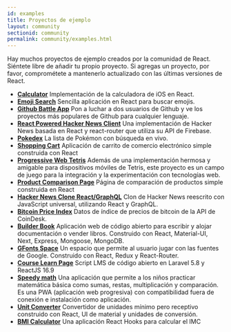 ```yaml
---
id: examples
title: Proyectos de ejemplo
layout: community
sectionid: community
permalink: community/examples.html
---
```


Hay muchos proyectos de ejemplo creados por la comunidad de React. Siéntete libre de añadir tu propio proyecto. Si agregas un proyecto, por favor, comprométete a mantenerlo actualizado con las últimas versiones de React.


* **[Calculator](https://github.com/ahfarmer/calculator)** Implementación de la calculadora de iOS en React.
* **[Emoji Search](https://github.com/ahfarmer/emoji-search)** Sencilla aplicación en React para buscar emojis.
* **[Github Battle App](https://github.com/ReactTraining/react-fundamentals/tree/hosting)** Pon a luchar a dos usuarios de Github y ve los proyectos más populares de Github para cualquier lenguaje.
* **[React Powered Hacker News Client](https://github.com/insin/react-hn)** Una implementación de Hacker News basada en React y react-router que utiliza su API de Firebase.
* **[Pokedex](https://github.com/alik0211/pokedex)** La lista de Pokémon con búsqueda en vivo.
* **[Shopping Cart](https://github.com/jeffersonRibeiro/react-shopping-cart)** Aplicación de carrito de comercio electrónico simple construida con React
* **[Progressive Web Tetris](https://github.com/skidding/flatris)** Además de una implementación hermosa y amigable para dispositivos móviles de Tetris, este proyecto es un campo de juego para la integración y la experimentación con tecnologías web.
* **[Product Comparison Page](https://github.com/Rhymond/product-compare-react)** Página de comparación de productos simple construida en React
* **[Hacker News Clone React/GraphQL](https://github.com/clintonwoo/hackernews-react-graphql)** Clon de Hacker News reescrito con JavaScript universal, utilizando React y GraphQL.
* **[Bitcoin Price Index](https://github.com/mrkjlchvz/bitcoin-price-index)** Datos de índice de precios de bitcoin de la API de CoinDesk.
* **[Builder Book](https://github.com/builderbook/builderbook)** Aplicación web de código abierto para escribir y alojar documentación o vender libros. Construido con React, Material-UI, Next, Express, Mongoose, MongoDB.
* **[GFonts Space](https://github.com/pankajladhar/GFontsSpace)** Un espacio que permite al usuario jugar con las fuentes de Google. Construido con React, Redux y React-Router.
* **[Course Learn Page](https://github.com/ulearnpro/ulearn)** Script LMS de código abierto en Laravel 5.8 y ReactJS 16.9
* **[Speedy math](https://github.com/pankajladhar/speedy-math)** Una aplicación que permite a los niños practicar matemática básica como sumas, restas, multiplicación y comparación. Es una PWA (aplicación web progresiva) con compatibilidad fuera de conexión e instalación como aplicación.
* **[Unit Converter](https://github.com/KarthikeyanRanasthala/react-unit-converter)** Convertidor de unidades mínimo pero receptivo construido con React, UI de material y unidades de conversión.
* **[BMI Calculator](https://github.com/GermaVinsmoke/bmi-calculator)** Una aplicación React Hooks para calcular el IMC
